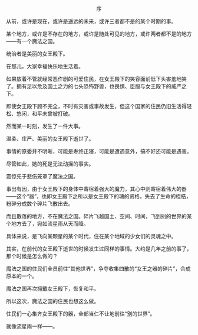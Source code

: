 <p align="center">序</p>

从前，或许是现在，或许是遥远的未来，或许三者都不是的某个时期的事。

某个地方，或许是不存在的地方，或许是随处可见的地方，或许两者都不是的地方——有一个魔法之国。

统治者是美丽的女王殿下。

在那儿，大家幸福快乐地生活着。

如果放着不管就经常恶作剧的可爱住民，在女王殿下的笑容面前低下头害羞地笑了。拥有足以危及国土之力的七头恐怖野兽，也畏惧、臣服与女王殿下的威严之下。

即使女王殿下顾不完全，不时有灾害或事故发生，但这个国家的住民仍旧生活得轻松、悠闲，和平未曾被打破。

然而某一时刻，发生了一件大事。

温柔、庄严、美丽的女王殿下逝世了。

事情的原委并不明晰，可能是寿终正寝，可能是遭遇意外，搞不好还可能是遇害。

尽管如此，她的死是无法动摇的事实。

震惊先于悲伤笼罩了魔法之国。

事出有因，由于女王殿下的身体中寄宿着强大的魔力，其心中则寄宿着伟大的器——这个“器”，也即女王殿下之所以是女王殿下的魂的资格，失去了生命的桎梏，粉碎分成数个碎片飞散出去。

而且散落的地方，不在魔法之国。碎片飞越国土、空间、时间，飞到别的世界的某个地方去了，宛如流星雨从天而降。

具体来说，是飞向某颗星的某个时代，住在某个地域的少女们的灵魂之中。

其实，在前代的女王殿下逝世的时候发生过同样的事情。大约是几年之前的事了，那个时候是怎么做的？

魔法之国的住民们全员前往“其他世界”，争夺收集四散的“女王之器的碎片”，合成原本的一个。

魔法之国再次拥戴女王殿下，恢复和平。

所以这次，魔法之国的住民也想这么做。

住民们一心集齐女王殿下的器，全部当仁不让地前往“别的世界”。

就像流星雨一样——。

